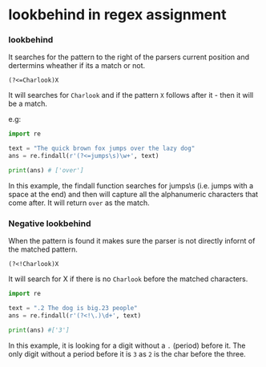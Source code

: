 # lookbehind in regex assignment

### lookbehind

It searches for the pattern to the right of the parsers current position and dertermins wheather if its a match or not.

`(?<=Charlook)X`

It will searches for `Charlook` and if the pattern `X` follows after it - then it will be a match.

e.g:
```python
import re

text = "The quick brown fox jumps over the lazy dog"
ans = re.findall(r'(?<=jumps\s)\w+', text)

print(ans) # ['over']
```

In this example, the findall function searches for jumps\s (i.e. jumps with a space at the end) and then will capture all the alphanumeric characters that come after. It will return `over` as the match.


### Negative lookbehind

When the pattern is found it makes sure the parser is not directly infornt of the matched pattern.

`(?<!Charlook)X`

It will search for X if there is no `Charlook` before the matched characters.

```python
import re

text = ".2 The dog is big.23 people"
ans = re.findall(r'(?<!\.)\d+', text)

print(ans) #['3']
```

In this example, it is looking for a digit without a `.` (period) before it. The only digit without a period before it is `3` as `2` is the char before the three.

